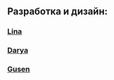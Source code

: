 ## Разработка и дизайн:

### [Lina](https://github.com/LinaCor)
### [Darya]('#')
### [Gusen](https://github.com/gusennn)
